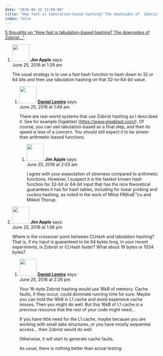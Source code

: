 ```yaml
---
date: "2016-06-15 12:00:00"
title: "How fast is tabulation-based hashing? The downsides of  Zobrist&#8230;"
index: false
---
```


[5 thoughts on &ldquo;How fast is tabulation-based hashing? The downsides of Zobrist&#8230;&rdquo;](/lemire/blog/2016/06-15-how-fast-is-tabulation-based-hashing-or-the-downsides-of-zobrist)

<ol class="comment-list">
<li id="comment-245297" class="comment even thread-even depth-1 parent">
<div class="comment-author vcard">
<img alt src="https://secure.gravatar.com/avatar/58468bfe715af829e491d0d90edfeef1?s=56&#038;d=mm&#038;r=g" srcset="https://secure.gravatar.com/avatar/58468bfe715af829e491d0d90edfeef1?s=112&#038;d=mm&#038;r=g 2x" class="avatar avatar-56 photo" height="56" width="56" decoding="async" /> <b class="fn">Jim Apple</b> <span class="says">says:</span> </div>
<div class="comment-metadata"><time datetime="2016-06-25T01:29:24+00:00">June 25, 2016 at 1:29 am</time></a> </div>
<div class="comment-content">
<p>The usual strategy is to use a fast hash function to hash down to 32 or 64 bits and then use tabulation hashing on that 32-to-64-bit value.</p>
</div>
<ol class="children">
<li id="comment-245298" class="comment byuser comment-author-lemire bypostauthor odd alt depth-2 parent">
<div class="comment-author vcard">
<img alt src="https://secure.gravatar.com/avatar/2ca999bef9535950f5b84281a4dab006?s=56&#038;d=mm&#038;r=g" srcset="https://secure.gravatar.com/avatar/2ca999bef9535950f5b84281a4dab006?s=112&#038;d=mm&#038;r=g 2x" class="avatar avatar-56 photo" height="56" width="56" decoding="async" /> <b class="fn"><a href="https://lemire.me/en/" class="url" rel="ugc">Daniel Lemire</a></b> <span class="says">says:</span> </div>
<div class="comment-metadata"><time datetime="2016-06-25T01:49:29+00:00">June 25, 2016 at 1:49 am</time></a> </div>
<div class="comment-content">
<p>There are real-world systems that use Zobrist hashing as I described it. See for example Gigablast (<a href="https://www.gigablast.com/" rel="nofollow ugc">https://www.gigablast.com/</a>). Of course, you can use tabulation-based as a final step, and then its speed is less of a concern. You should still expect it to be slower than arithmetic-based functions.</p>
</div>
<ol class="children">
<li id="comment-245301" class="comment even depth-3">
<div class="comment-author vcard">
<img alt src="https://secure.gravatar.com/avatar/58468bfe715af829e491d0d90edfeef1?s=56&#038;d=mm&#038;r=g" srcset="https://secure.gravatar.com/avatar/58468bfe715af829e491d0d90edfeef1?s=112&#038;d=mm&#038;r=g 2x" class="avatar avatar-56 photo" height="56" width="56" loading="lazy" decoding="async" /> <b class="fn">Jim Apple</b> <span class="says">says:</span> </div>
<div class="comment-metadata"><time datetime="2016-06-25T02:03:29+00:00">June 25, 2016 at 2:03 am</time></a> </div>
<div class="comment-content">
<p>I agree with your expectation of slowness compared to arithmetic functions. However, I suspect it is the fastest known hash function for 32-bit or 64-bit input that has the nice theoretical guarantees it has for hash tables, including for linear probing and cuckoo hashing, as noted in the work of Mihai PÄƒtraÈ™cu and Mikkel Thorup.</p>
</div>
</li>
</ol>
</li>
</ol>
</li>
<li id="comment-245325" class="comment odd alt thread-odd thread-alt depth-1 parent">
<div class="comment-author vcard">
<img alt src="https://secure.gravatar.com/avatar/58468bfe715af829e491d0d90edfeef1?s=56&#038;d=mm&#038;r=g" srcset="https://secure.gravatar.com/avatar/58468bfe715af829e491d0d90edfeef1?s=112&#038;d=mm&#038;r=g 2x" class="avatar avatar-56 photo" height="56" width="56" loading="lazy" decoding="async" /> <b class="fn">Jim Apple</b> <span class="says">says:</span> </div>
<div class="comment-metadata"><time datetime="2016-06-25T13:56:17+00:00">June 25, 2016 at 1:56 pm</time></a> </div>
<div class="comment-content">
<p>Where is the crossover point between CLHash and tabulation hashing? That is, if my input is guaranteed to be 64 bytes long, in your recent experiments, is Zobrist or CLHash faster? What about 16 bytes or 1024 bytes?</p>
</div>
<ol class="children">
<li id="comment-245340" class="comment byuser comment-author-lemire bypostauthor even depth-2">
<div class="comment-author vcard">
<img alt src="https://secure.gravatar.com/avatar/2ca999bef9535950f5b84281a4dab006?s=56&#038;d=mm&#038;r=g" srcset="https://secure.gravatar.com/avatar/2ca999bef9535950f5b84281a4dab006?s=112&#038;d=mm&#038;r=g 2x" class="avatar avatar-56 photo" height="56" width="56" loading="lazy" decoding="async" /> <b class="fn"><a href="https://lemire.me/en/" class="url" rel="ugc">Daniel Lemire</a></b> <span class="says">says:</span> </div>
<div class="comment-metadata"><time datetime="2016-06-25T14:26:34+00:00">June 25, 2016 at 2:26 pm</time></a> </div>
<div class="comment-content">
<p>Your 16-byte Zobrist hashing would use 16kB of memory. Cache faults, if they occur, could dominate running time for sure. Maybe you can hold the 16kB in L1 cache and avoid expensive cache misses. Then you might do well. But this 16kB of L1 cache is a precious resource that the rest of your code might need&#8230;</p>
<p>If you have little need for the L1 cache, maybe because you are working with small data structures, or you have mostly sequential access&#8230; then Zobrist would do well.</p>
<p>Otherwise, it will start to generate cache faults.</p>
<p>As usual, there is nothing better than actual testing.</p>
</div>
</li>
</ol>
</li>
</ol>
